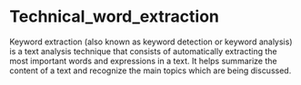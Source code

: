 # Technical_word_extraction
Keyword extraction (also known as keyword detection or keyword analysis) is a text analysis technique that consists of automatically extracting the most important words and expressions in a text. It helps summarize the content of a text and recognize the main topics which are being discussed.
